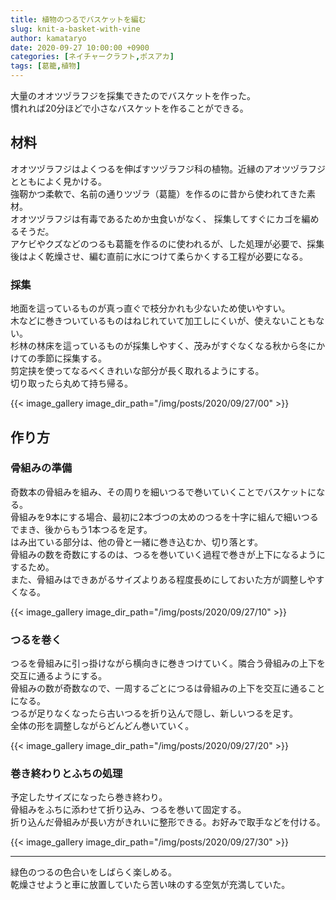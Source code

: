 ```yaml
---
title: 植物のつるでバスケットを編む
slug: knit-a-basket-with-vine
author: kamataryo
date: 2020-09-27 10:00:00 +0900
categories: [ネイチャークラフト,ポスアカ]
tags: [葛籠,植物]
---
```

大量のオオツヅラフジを採集できたのでバスケットを作った。  
慣れれば20分ほどで小さなバスケットを作ることができる。

## 材料

オオツヅラフジはよくつるを伸ばすツヅラフジ科の植物。近縁のアオツヅラフジとともによく見かける。  
強靭かつ柔軟で、名前の通りツヅラ（葛籠）を作るのに昔から使われてきた素材。  
オオツヅラフジは有毒であるためか虫食いがなく、 採集してすぐにカゴを編めるそうだ。  
アケビやクズなどのつるも葛籠を作るのに使われるが、した処理が必要で、採集後はよく乾燥させ、編む直前に水につけて柔らかくする工程が必要になる。

### 採集

地面を這っているものが真っ直ぐで枝分かれも少ないため使いやすい。  
木などに巻きついているものはねじれていて加工しにくいが、使えないこともない。  
杉林の林床を這っているものが採集しやすく、茂みがすぐなくなる秋から冬にかけての季節に採集する。  
剪定挟を使ってなるべくきれいな部分が長く取れるようにする。  
切り取ったら丸めて持ち帰る。

{{< image_gallery image_dir_path="/img/posts/2020/09/27/00" >}}

## 作り方

### 骨組みの準備

奇数本の骨組みを組み、その周りを細いつるで巻いていくことでバスケットになる。  
骨組みを9本にする場合、最初に2本づつの太めのつるを十字に組んで細いつるでまき、後からもう1本つるを足す。  
はみ出ている部分は、他の骨と一緒に巻き込むか、切り落とす。  
骨組みの数を奇数にするのは、つるを巻いていく過程で巻きが上下になるようにするため。  
また、骨組みはできあがるサイズよりある程度長めにしておいた方が調整しやすくなる。

{{< image_gallery image_dir_path="/img/posts/2020/09/27/10" >}}

### つるを巻く

つるを骨組みに引っ掛けながら横向きに巻きつけていく。隣合う骨組みの上下を交互に通るようにする。  
骨組みの数が奇数なので、一周するごとにつるは骨組みの上下を交互に通ることになる。  
つるが足りなくなったら古いつるを折り込んで隠し、新しいつるを足す。  
全体の形を調整しながらどんどん巻いていく。

{{< image_gallery image_dir_path="/img/posts/2020/09/27/20" >}}


### 巻き終わりとふちの処理

予定したサイズになったら巻き終わり。  
骨組みをふちに添わせて折り込み、つるを巻いて固定する。  
折り込んだ骨組みが長い方がきれいに整形できる。お好みで取手などを付ける。

{{< image_gallery image_dir_path="/img/posts/2020/09/27/30" >}}

---
緑色のつるの色合いをしばらく楽しめる。  
乾燥させようと車に放置していたら苦い味のする空気が充満していた。
